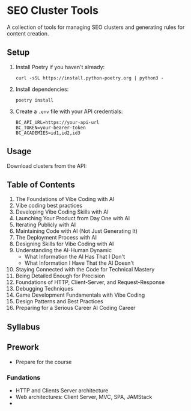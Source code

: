 # SEO Cluster Tools

A collection of tools for managing SEO clusters and generating rules for content creation.

## Setup

1. Install Poetry if you haven't already:
   ```
   curl -sSL https://install.python-poetry.org | python3 -
   ```

2. Install dependencies:
   ```
   poetry install
   ```

3. Create a `.env` file with your API credentials:
   ```
   BC_API_URL=https://your-api-url
   BC_TOKEN=your-bearer-token
   BC_ACADEMIES=id1,id2,id3
   ```

## Usage

Download clusters from the API:

## Table of Contents

1. The Foundations of Vibe Coding with AI
2. Vibe coding best practices
3. Developing Vibe Coding Skills with AI
4. Launching Your Product from Day One with AI 
5. Iterating Publicly with AI
6. Maintaining Code with AI (Not Just Generating It)
7. The Deployment Process with AI
8. Designing Skills for Vibe Coding with AI
9. Understanding the AI-Human Dynamic
   - What Information the AI Has That I Don't
   - What Information I Have That the AI Doesn't
10. Staying Connected with the Code for Technical Mastery
11. Being Detailed Enough for Precision
12. Foundations of HTTP, Client-Server, and Request-Response
13. Debugging Techniques
14. Game Development Fundamentals with Vibe Coding
15. Design Patterns and Best Practices
16. Preparing for a Serious Career AI Coding Career


## Syllabus

## Prework

- Prepare for the course

### Fundations

- HTTP and Clients Server architecture
- Web architectures: Client Server, MVC, SPA, JAMStack
- 